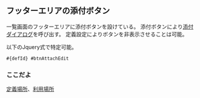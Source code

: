 ## フッターエリアの添付ボタン

一覧画面のフッターエリアに添付ボタンを設けている。
添付ボタンにより[添付ダイアログ](part.attachDialog.md)を呼び出す。
定義設定によりボタンを非表示させることは可能。

以下のJquery式で特定可能。
```
#{defId} #btnAttachEdit
```

### ここだよ

[定義場所](https://efwgrp.github.io/ske/svg/footer.attachEdit.listPage.def.svg)、[利用場所](https://efwgrp.github.io/ske/svg/footer.attachEdit.listPage.svg)
